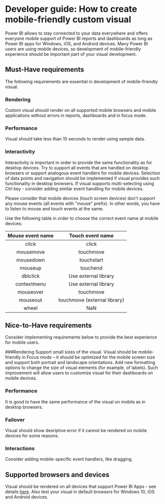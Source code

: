 # Developer guide: How to create mobile-friendly custom visual
Power BI allows to stay connected to your data everywhere and offers everyone mobile support of Power BI reports and dashboards as long as Power BI apps for Windows, iOS, and Android devices. Many Power BI users are using mobile devices, so development of mobile-friendly experience should be important part of your visual development.

## Must-Have requirements
The following requirements are essential in development of mobile-friendly visual.

### Rendering
Custom visual should render on all supported mobile browsers and mobile applications without errors in reports, dashboards and in focus mode. 

### Performance
Visual should take less than 10 seconds to render using sample data.

### Interactivity
Interactivity is important in order to provide the same functionality as for desktop devices. Try to support all events that are handled on desktop browsers or support analogous event handlers for mobile devices. Selection of data points and navigation should be implemented if visual provides such functionality in desktop browsers. If visual supports multi-selecting using Ctrl key - consider adding similar event handling for mobile devices.

Please consider that mobile devices (touch screen devices) don't support any mouse events (all events with "mouse" prefix). In other words, you have to listen to mouse and touch events at the same.

Use the following table in order to choose the correct event name at mobile devices:

| Mouse event name | Touch event name |
|:----------------:|:----------------:|
| click | click |
| mousemove | touchmove |
| mousedown | touchstart |
| mouseup | touchend |
| dblclick | Use external library |
| contextmenu | Use external library |
| mouseover | touchmove |
| mouseout | touchmove (external library) |
| wheel | NaN |

## Nice-to-Have requirements
Consider implementing requirements below to provide the best experience for mobile users.

###Rendering
Support small sizes of the visual. Visual should be mobile-friendly in Focus mode – it should be optimized for the mobile screen size and support both portrait and landscape orientations. Add new formatting options to change the size of visual elements (for example, of labels). Such improvement will allow users to customize visual for their dashboards on mobile devices.

### Performance
It is good to have the same performance of the visual on mobile as in desktop browsers.

### Failover
Visual should show desriptive error if it cannot be rendered on mobile devices for some reasons.

### Interactions
Consider adding mobile-specific event handlers, like dragging.

## Supported browsers and devices
Visual should be rendered on all devices that support Power BI Apps - see details [here](https://powerbi.microsoft.com/en-us/documentation/powerbi-power-bi-apps-for-mobile-devices/). Also test your visual in default browsers for Windows 10, iOS and Android devices.
